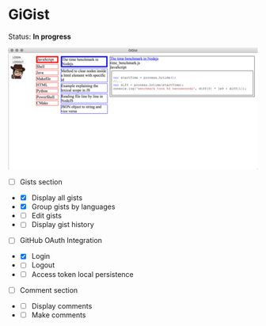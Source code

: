 # GiGist

Status: **In progress**


![Screenshot](./screenshot.png)


- [ ] Gists section
- - [x] Display all gists
- - [x] Group gists by languages
- - [ ] Edit gists
- - [ ] Display gist history
- [ ] GitHub OAuth Integration
- - [x] Login
- - [ ] Logout
- - [ ] Access token local persistence
- [ ] Comment section
- - [ ] Display comments
- - [ ] Make comments
